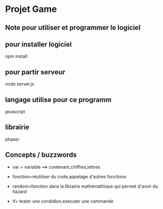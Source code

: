 # Projet Game

## Note pour utiliser et programmer le logiciel

## pour installer logiciel

npm install

## pour partir serveur

node server.js

## langage utilise pour ce programm

javascript

## librairie

phaser

## Concepts / buzzwords

- var = variable ==> contenant,chiffres,lettres
  
- fonction=réutiliser du code,appelage d'autres fonctions
  
- random=fonction dans la librairie mathémathique qui permet d'avoir du hazard
  
- if= tester une condidion,executer une commande
  